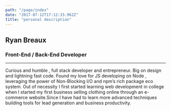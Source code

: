 ```yaml
---
path: "/page/index"
date: "2017-07-12T17:12:33.962Z"
title: "personal description"
---
```


## Ryan Breaux

### Front-End / Back-End Developer

---

Curious and humble , full stack developer and entrepreneur. Big on design and lightning fast code. Found my love for JS developing on Node , leveraging the power of Non-Blocking I/O and npm’s rich package eco system. Out of necessity I first started learning web development in college when I started my first business selling clothing online through an e-commerce website.Since I have had to learn more advanced techniques building tools for lead generation and business productivity.

